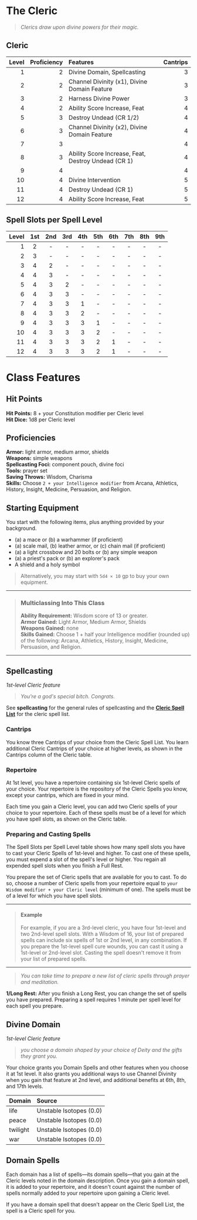 # The Cleric

> *Clerics draw upon divine powers for their magic.*

## Cleric

| Level | Proficiency | Features                                            | Cantrips |
| ----: | ----------: | :-------------------------------------------------- | -------: |
|     1 |           2 | Divine Domain, Spellcasting                         |        3 |
|     2 |           2 | Channel Divinity (x1), Divine Domain Feature        |        3 |
|     3 |           2 | Harness Divine Power                                |        3 |
|     4 |           2 | Ability Score Increase, Feat                        |        4 |
|     5 |           3 | Destroy Undead (CR 1/2)                             |        4 |
|     6 |           3 | Channel Divinity (x2), Divine Domain Feature        |        4 |
|     7 |           3 |                                                     |        4 |
|     8 |           3 | Ability Score Increase, Feat, Destroy Undead (CR 1) |        4 |
|     9 |           4 |                                                     |        4 |
|    10 |           4 | Divine Intervention                                 |        5 |
|    11 |           4 | Destroy Undead (CR 1)                               |        5 |
|    12 |           4 | Ability Score Increase, Feat                        |        5 |

## Spell Slots per Spell Level

| Level |  1st  |  2nd  |  3rd  |  4th  |  5th  |  6th  |  7th  |  8th  |  9th  |
| ----: | :---: | :---: | :---: | :---: | :---: | :---: | :---: | :---: | :---: |
|     1 |   2   |   -   |   -   |   -   |   -   |   -   |   -   |   -   |   -   |
|     2 |   3   |   -   |   -   |   -   |   -   |   -   |   -   |   -   |   -   |
|     3 |   4   |   2   |   -   |   -   |   -   |   -   |   -   |   -   |   -   |
|     4 |   4   |   3   |   -   |   -   |   -   |   -   |   -   |   -   |   -   |
|     5 |   4   |   3   |   2   |   -   |   -   |   -   |   -   |   -   |   -   |
|     6 |   4   |   3   |   3   |   -   |   -   |   -   |   -   |   -   |   -   |
|     7 |   4   |   3   |   3   |   1   |   -   |   -   |   -   |   -   |   -   |
|     8 |   4   |   3   |   3   |   2   |   -   |   -   |   -   |   -   |   -   |
|     9 |   4   |   3   |   3   |   3   |   1   |   -   |   -   |   -   |   -   |
|    10 |   4   |   3   |   3   |   3   |   2   |   -   |   -   |   -   |   -   |
|    11 |   4   |   3   |   3   |   3   |   2   |   1   |   -   |   -   |   -   |
|    12 |   4   |   3   |   3   |   3   |   2   |   1   |   -   |   -   |   -   |

# Class Features

## Hit Points
**Hit Points:** 8 + your Constitution modifier per Cleric level  
**Hit Dice:** 1d8 per Cleric level  

## Proficiencies
**Armor:** light armor, medium armor, shields  
**Weapons:** simple weapons  
**Spellcasting Foci:** component pouch, divine foci  
**Tools:** prayer set  
**Saving Throws:** Wisdom, Charisma  
**Skills:** Choose `2 + your Intelligence modifier` from Arcana, Athletics, History, Insight, Medicine, Persuasion, and Religion.  

## Starting Equipment
You start with the following items, plus anything provided by your background.

* (a) a mace or (b) a warhammer (if proficient)
* (a) scale mail, (b) leather armor, or (c) chain mail (if proficient)
* (a) a light crossbow and 20 bolts or (b) any simple weapon
* (a) a priest's pack or (b) an explorer's pack
* A shield and a holy symbol

> Alternatively, you may start with `5d4 × 10` gp to buy your own equipment.

___
> ### Multiclassing Into This Class
> 
> **Ability Requirement:** Wisdom score of 13 or greater.  
> **Armor Gained:** Light Armor, Medium Armor, Shields  
> **Weapons Gained:** none  
> **Skills Gained:** Choose 1 + half your Intelligence modifier (rounded up) of the following: Arcana, Athletics, History, Insight, Medicine, Persuasion, and Religion.  
___

## Spellcasting
*1st-level Cleric feature*

> *You're a god's special bitch. Congrats.*

 See **spellcasting** for the general rules of spellcasting and the [**Cleric Spell List**](https://github.com/plurb/Aetherwynn-Unstable-Isotopes/blob/main/Spells/Cleric%20Spell%20List.md) for the cleric spell list.

### Cantrips
You know three Cantrips of your choice from the Cleric Spell List. You learn additional Cleric Cantrips of your choice at higher levels, as shown in the Cantrips column of the Cleric table.

### Repertoire
At 1st level, you have a repertoire containing six 1st-level Cleric spells of your choice. Your repertoire is the repository of the Cleric Spells you know, except your cantrips, which are fixed in your mind.

Each time you gain a Cleric level, you can add two Cleric spells of your choice to your repertoire. Each of these spells must be of a level for which you have spell slots, as shown on the Cleric table.

### Preparing and Casting Spells
The Spell Slots per Spell Level table shows how many spell slots you have to cast your Cleric Spells of 1st-level and higher. To cast one of these spells, you must expend a slot of the spell's level or higher. You regain all expended spell slots when you finish a Full Rest.

You prepare the set of Cleric spells that are available for you to cast. To do so, choose a number of Cleric spells from your repertoire equal to `your Wisdom modifier + your Cleric level` (minimum of one). The spells must be of a level for which you have spell slots.

___
> #### Example
> For example, if you are a 3rd-level cleric, you have four 1st-level and two 2nd-level spell slots. With a Wisdom of 16, your list of prepared spells can include six spells of 1st or 2nd level, in any combination. If you prepare the 1st-level spell cure wounds, you can cast it using a 1st-level or 2nd-level slot. Casting the spell doesn't remove it from your list of prepared spells.
___

> *You can take time to prepare a new list of cleric spells through prayer and meditation.*

**1/Long Rest:** After you finish a Long Rest, you can change the set of spells you have prepared. Preparing a spell requires 1 minute per spell level for each spell you prepare.

## Divine Domain
*1st-level Cleric feature*

> *you choose a domain shaped by your choice of Deity and the gifts they grant you.*

Your choice grants you Domain Spells and other features when you choose it at 1st level. It also grants you additional ways to use Channel Divinity when you gain that feature at 2nd level, and additional benefits at 6th, 8th, and 17th levels.

| Domain   | Source                  |
| :------- | :---------------------- |
| life     | Unstable Isotopes (0.0) |
| peace    | Unstable Isotopes (0.0) |
| twilight | Unstable Isotopes (0.0) |
| war      | Unstable Isotopes (0.0) |

## Domain Spells
Each domain has a list of spells—its domain spells—that you gain at the Cleric levels noted in the domain description. Once you gain a domain spell, it is added to your repertoire, and it doesn't count against the number of spells normally added to your repertoire upon gaining a Cleric level.

If you have a domain spell that doesn't appear on the Cleric Spell List, the spell is a Cleric spell for you.

